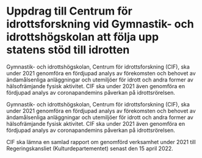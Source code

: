 # Uppdrag till Centrum för idrottsforskning vid Gymnastik- och idrottshögskolan att följa upp statens stöd till idrotten

Gymnastik- och idrottshögskolan, Centrum för idrottsforskning (CIF), ska under 2021 genomföra en fördjupad analys av förekomsten och behovet av ändamålsenliga anläggningar och utemiljöer för idrott och andra former av hälsofrämjande fysisk aktivitet. CIF ska under 2021 även genomföra en fördjupad analys av coronapandemins påverkan på idrottsrörelsen.

Gymnastik- och idrottshögskolan, Centrum för idrottsforskning (CIF), ska under 2021 genomföra en fördjupad analys av förekomsten och behovet av ändamålsenliga anläggningar och utemiljöer för idrott och andra former av hälsofrämjande fysisk aktivitet. CIF ska under 2021 även genomföra en fördjupad analys av coronapandemins påverkan på idrottsrörelsen.

CIF ska lämna en samlad rapport om genomförd verksamhet under 2021 till Regeringskansliet (Kulturdepartementet) senast den 15 april 2022.

